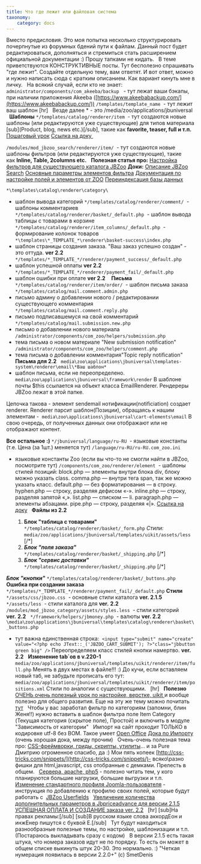 ```yaml
---
title: Что где лежит или файловая система
taxonomy:
    category: docs
---
```

Вместо предисловия.
Это моя попытка несколько структурировать почерпнутые из форумных бдений пути к файлам. Данный пост будет редактироваться, дополняться и стремиться стать расширением официальной документации :) Прошу тапками не кидать.
 
В теме приветствуются КОНСТРУКТИВНЫЕ посты. Тут бесполезно спрашивать "где лежит". Создайте отдельную тему, вам ответят. И вот ответ, можно и нужно написать сюда с кратким описанием. Как вариант кинуть мне в личку.
 
На всякий случай, если кто не знает:
 
```administrator/components/com_akeeba/backup```
  - тут лежат ваши бэкапы, при наличии приложения Akeeba ([https://www.akeebabackup.com/](https://www.akeebabackup.com/))
```/templates/template_name```
 - тут лежит ваш шаблон
[hr]
 
Везде далее * - это /media/zoo/applications/jbuniversal
 
**Шаблоны**
```*/templates/catalog/renderer/item```
 - тут создаются новые шаблоны (или редактируются уже существующие) для типов материала [sub](Product, blog, news etc.)[/sub], такие как **favorite, teaser, full и т.п.**
[Пошаговый урок](http://forum.jbzoo.com/topic/2591-kak-dobavit-novyj-shablon-k-tipu-materiala/)
[Ссылка на доку ](http://jbzoo.ru/docs/item-templates)
 

```/modules/mod_jbzoo_search/renderer/item/```
 - тут создаются новые шаблоны фильтров (или редактируются уже существующие), такие как **Inline, Table, 2columns etc.**
 
**Полезная статья про:**
[Настройка фильтров для существующего каталога JBZoo](http://forum.jbzoo.com/topic/2417-nastrojka-filtrov-dlya-suschestvuyuschego-kataloga/?hl=шаблоны+фильтров)
**Доки:**
[Описание JBZoo Search](http://joomla-book.ru/zoo-joomla-advanced-search)
[Основные параметры элементов фильтра](http://joomla-book.ru/jbzoo/jbzoo-filter)
[Документация по настройке полей и элементов от ZOO](http://www.yootheme.com/zoo/documentation?view=docs)
[Переиндексация базы данных](http://forum.jbzoo.com/topic/1976-)

```*\templates\catalog\renderer\category\```
- шаблон вывода категорий
```*/templates/catalog/renderer/comment/```
 - шаблоны комментариев
```*/templates/catalog/renderer/basket/_default.php```
 - шаблон вывода таблицы с товарами в корзине
```*/templates/catalog/renderer/item_columns/_default.php```
 - формирование колонок товаров 
```*\templates\*_TEMPLATE_*\renderer\basket-success\index.php```
- шаблон страницы создания заказа. "Ваш заказ успешно создан" - это оттуда. **ver 2.2**
```*/templates/*_TEMPLATE_*/renderer/payment_success/_default.php ```
- шаблон успешной оплаты **ver 2.2**
```*/templates/*_TEMPLATE_*/renderer/payment_fail/_default.php ```
- шаблон ошибки при оплате **ver 2.2**
  
**Письма**
```*/templates/catalog/renderer/item/order/```
 - шаблон письма заказа
```*/templates/catalog/mail.comment.admin.php```
- письмо админу о добавлении нового / редактировании существующего комментария
```*/templates/catalog/mail.comment.reply.php```
- письмо подписавшемуся на свой комментарий
```*/templates/catalog/mail.submission.new.php```
- письмо о добавлении нового материала
```/administrator/components/com_zoo/helpers/submission.php```
- тема письма о новом материале "New submission notification"
```/administrator/components/com_zoo/helpers/comment.php```
- тема письма о добавлении комментария"Topic reply notification"
 
**Письма для 2.2**
 
```media\zoo\applications\jbuniversal\templates-system\renderer\email\*Ваш шаблон*```
- шаблон письма, если не переопределено.
```media\zoo\applications\jbuniversal\framework\render```
В шаблоне почты $this ссылается на объект класса EmailRenderer. Рендереры JBZoo лежат в этой папке.

Цепочка такова - элемент sendemail нотификации(notificiation) создает renderer.
Renderer парсит шаблон(Позиции), обращаясь к нашим элементам - 
```media\zoo\applications\jbuniversal\cart-elements\email```
В свою очередь, от полученных данных они отображают или не отображают контент.

**Все остальное :)**
```*/jbuniversal/language/ru-RU```
 - языковые константы (т.е. Цена (за 1шт.) меняется тут)
```/language/ru-RU/ru-RU.com_zoo.ini ```
- языковые константы Zoo (если вы что-то не смогли найти в JBZoo, посмотрите тут)
```/components/com_zoo/renderer/element```
 - шаблоны стилей позиций:
block.php — элементы внутри блока div, блоку можно указать class.
comma.php — внутри тега span, так же можно указать класс.
default.php — без форматирования — в строку.
hyphen.php — строку, разделяя дефисом «-».
inline.php — строку, разделяя запятой «,».
list.php — списком — li.
paragraph.php — элементы абзацами.
pipe.php — строку, разделяя «|».
[Ссылка на доку](http://jbzoo.ru/docs/position-styles)
 
**Файлы из 2.2**
 
 

	1. **Блок "таблица с товарами"**
	```*/templates/catalog/renderer/basket/_form.php```
	*Стили:*
	```media/zoo/applications/jbuniversal/templates/uikit/assets/less ```
	[/*]
	1. ***Блок "поля заказа"***
	```*/templates/catalog/renderer/basket/_shipping.php```
	[/*]
	1. ***Блок "сервис доставки"***
	```*/templates/catalog/renderer/basket/_shipping.php```
	[/*]

***Блок "кнопки"***
```*/templates/catalog/renderer/basket/_buttons.php```
**Ошибка при создании заказа**
```*/templates/*_TEMPLATE_*/renderer/payment_fail/_default.php```
**Стили**
```*/assets/css/jbzoo.css```
 - основные стили каталога **ver. 2.1.5**
```*/assets/less```
 - стили каталога для **ver.** **2.2**
 
```/modules/mod_jbzoo_category/assets/styles.less```
 - стили категорий **ver.** **2.2**
 
```*/framework/helpers/jbmoney.php```
 - валюты **ver. 2.2**
```\media\zoo\applications\jbuniversal\templates\catalog\renderer\basket\_buttons.php```
- тут важна единственная строка: 
```<input type="submit" name="create" value="<?php echo JText::_('JBZOO_CART_SUBMIT'); ?>"class="jbbutton green big" />```
Переопределяем класс стилей кнопки намертво. **ver. 2.2**
 
**Изменение tab`ов в v.220-1**
```media/zoo/applications/jbuniversal/templates/uikit/renderer/item/full.php```
Менять в двух местах в файле!!! :) До кучи, если вставляем новый таб, не забудьте прописать его тут:  
```media/zoo/applications/jbuniversal/templates/uikit/renderer/item/positions.xml```
Стили по аналогии с существующими.
 
[hr]
 
**Полезно**
 
[ОЧЕНЬ очень полезный урок по настройке, верстке, uikit ](http://jbzooshop.ru/blog-o-jbzoo/30-kak-verstat-jbzoo)и вообще полезно для общего развития. Еще на эту же тему можно почитать [тут](http://forum.jbzoo.com/topic/8312-shablon-uikit-dlya-jbzoo-jbmarketplace/)
 
Чтобы у вас заработал фильтр по категориям (запомни, блин Женя!!) нужно вставить в шаблон фильтра поле Item Category (Текущая категория (скрытое поле), Простой) и включить в модуле "Зависимость от категории"
 
Импорт на сайт проходит ТОЛЬКО в кодировке utf-8 без BOM. Такое умеет [Open Office](https://www.openoffice.org/ru/)
[Дока по Импорту](http://jbzoo.ru/docs/import-csv-zoo) (очень хорошая дока, между прочим)
 
Очень-очень полезная тема про:
[CSS-фреймворки, гриды, скрипты, утилиты](http://forum.jbzoo.com/topic/9078-css-frejmvorki-gridy-skripty-utility-i-raznye-shtu/page-2#entry50718)... и за Pure Дмитрию огроменное спасибо, да :) Мои пять копеек [http://css-tricks.com/snippets/](http://css-tricks.com/snippets/)- всяко\разно фишки для html,javascript, css отобранные с демками. Прелесть в общем.
 
[Сервера, apache, php5](http://forum.jbzoo.com/topic/9957-nginx-php5-fpm/?p=56058) - полезно читать тем, у кого планируются большие нагрузки, большие выгрузки и т.п.
 
[Изменение стандартного профиля Joomla-пользователя](http://forum.jbzoo.com/topic/9804-izmenenie-standartnogo-profilya-polzovatelya-joomla/?hl=ru-ru) - инструкция по добавлению к профилю своих полей, которые будут работать с 
[JBZoo Userfields](http://forum.jbzoo.com/topic/9781-jbzoo-userfields-jbmarketplace/)
 
[Увеличение количества дополнительных параметров в Jbpriceadvance для версии 2.1.5](http://forum.jbzoo.com/topic/9361-uvelichenie-kolichestva-dop-parametrov-v-jbpriceadvance/?p=51981)
 
 
[УСПЕШНАЯ ОПЛАТА И СОЗДАНИЕ заказа ver. 2.2](http://forum.jbzoo.com/topic/10189-chto-gde-lezhit-ili-fajlovaya-sistema/?p=78024)
 
[hr]
[sub]На правах рекламы:[/sub]
[sub]В русском языке слова аккордЕон и инжЕнер пишутся с буквой Е.[/sub]
 
Тут будут находиться разнообразные полезные темы, по настройке, шаблонизации и т.п. (Постараюсь выкладывать сразу с кодом)
 
В версии 2.1.5 есть такая штука, что номера заказов идут не по порядку. То есть он может в общем списке выкинуть штук 20-30. Это нормально. :) "Четкая нумерация появилась в версии 2.2.0+" (с) SmetDenis
